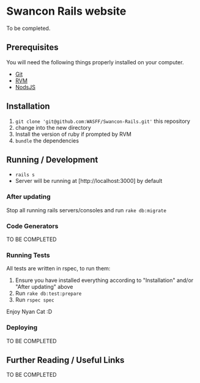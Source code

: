 # Swancon Rails website

To be completed.

## Prerequisites

You will need the following things properly installed on your computer.

* [Git](http://git-scm.com/)
* [RVM](http://rvm.io)
* [NodsJS](https://nodejs.org)

## Installation

1. `git clone 'git@github.com:WASFF/Swancon-Rails.git'` this repository
2. change into the new directory
3. Install the version of ruby if prompted by RVM
4. `bundle` the dependencies

## Running / Development

* `rails s`
* Server will be running at [http://localhost:3000] by default

### After updating

Stop all running rails servers/consoles and run `rake db:migrate`

### Code Generators

TO BE COMPLETED

### Running Tests

All tests are written in rspec, to run them:

1. Ensure you have installed everything according to "Installation" and/or "After updating" above
2. Run `rake db:test:prepare`
3. Run `rspec spec`

Enjoy Nyan Cat :D

### Deploying

TO BE COMPLETED

## Further Reading / Useful Links

TO BE COMPLETED

